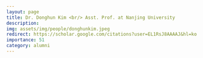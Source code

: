 ```yaml
---
layout: page
title: Dr. Donghun Kim <br/> Asst. Prof. at Nanjing University
description: 
img: assets/img/people/donghunkim.jpeg
redirect: https://scholar.google.com/citations?user=EL1RsJ8AAAAJ&hl=ko
importance: 51
category: alumni
---
```


